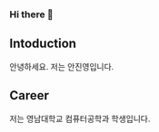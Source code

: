 ### Hi there 👋

<!--
**dkwldu/dkwldu** is a ✨ _special_ ✨ repository because its `README.md` (this file) appears on your GitHub profile.

Here are some ideas to get you started:

- 🔭 I’m currently working on ...
- 🌱 I’m currently learning ...
- 👯 I’m looking to collaborate on ...
- 🤔 I’m looking for help with ...
- 💬 Ask me about ...
- 📫 How to reach me: ...
- 😄 Pronouns: ...
- ⚡ Fun fact: ...
-->

## Intoduction
안녕하세요. 저는 안진영입니다.

## Career
저는 영남대학교 컴퓨터공학과 학생입니다.
